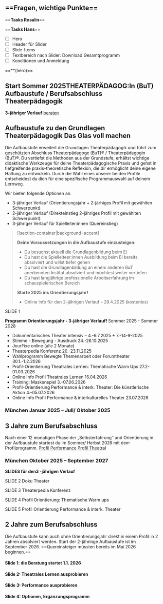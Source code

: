 ==**Fragen, wichtige Punkte**==
- 

==**Tasks Rosalin**==

==**Tasks Hans**==
- [ ] Hero
- [ ] Header für Slider
- [ ] Slide-Items
- [ ] Textbereich nach Slider: Download Gesamtprogramm
- [ ] Konditionen und Anmeldung

==**(hero)==

## Start Sommer 2025**THEATERPÄDAGOG:In (BuT)** Aufbaustufe / Berufsabschluss Theaterpädagogik

**3-jähriger Verlauf**
[beraten](https://crearis-nuxt.pages.dev/ausbildung-theaterpaedagogik/einstiege#cta)


<!-- PUBLISH-FROM-HERE -->

## **Aufbaustufe zu den Grundlagen Theaterpädagogik** Das Glas voll machen

Die Aufbaustufe erweitert die Grundlagen Theaterpädagogik und führt zum geschützten Abschluss Theaterpädagoge (BuT)® / Theaterpädagogin (BuT)®. Du vertiefst die Methoden aus der Grundstufe, erhältst wichtige didaktische Werkzeuge für deine Theaterpädagogische Praxis und gehst in tiefgreifende praxis-theoretische Reflexion, die dir ermöglicht deine eigene Haltung zu entwickeln. Durch die Wahl eines unserer beiden Profile entscheidest du dich für eine spezifische Programmauswahl auf deinem Lernweg.


Wir bieten folgende Optionen an: 

- 3-jähriger Verlauf (Orientierungsjahr + 2-järhiges Profil mit gewählten Schwerpunkt)
- 2-jähriger Verlauf (Direkteinstieg 2-jähriges Profil mit gewählten Schwerpunkt)
- 3-jähriger Verlauf für Spielleiter:innen (Quereinstieg)



> [!section-container|background=accent] 
> 
> **Deine Voraussetzungen in die Aufbaustufe einzusteigen:** 
> - Du besuchst aktuell die Grundlagenbildung beim Ei
> - Du hast die Spielleiteer:innen Ausbildung beim Ei bereits absolviert und willst tiefer gehen
> - Du hast die Grundlagenbildung an einem anderen BuT anerkennten Institut absolviert und möchtest weiter vertiefen
> - Du hast langjährige professionelle Arbeitserfahrung im schauspielerischen Bereich
> 
> **Starte 2025 ins Orientierungsjahr!** 
> - Online Info für den 2-jährigen Verlauf – 29.4.2025 (kostenlos)

SLIDE 1

**Programm Orientierungsjahr - 3-jähriger Verlauf!** Sommer 2025 - Sommer 2028

- Dokumentarisches Theater intensiv – 4.-6.7.2025 + 7.-14-9-2025
- Stimme - Bewegung - Ausdruck 24.-26.10.2025
- JourFixe online (alle 2 Monate)
- Theaterpedia Konferenz 20.-23.11.2025
- Wahlprogramm Bewegte Themenarbeit oder Forumtheater 30.1.-1.2.2026
- Profil-Orientierung Theatrales Lernen: Thematische Warm Ups 27.2-01.03.2026
- Online Info Profil Theatrales Lernen 16.04.2026 
- Training: Maskenspiel 3.-07.06.2026
- Profil-Orientierung Performance & interk. Theater: Die künstlerische Aktion 4.-05.07.2026
- Online Info Profil Performance & interkulturelles Theater 23.07.2026


### **München Januar 2025 – Juli/ Oktober 2025**

## **3 Jahre zum Berufsabschluss**
Nach einer 12 monatigen Phase der „Selbsterfahrung“ und Orientierung in der Aufbaustufe startest du im Sommer/ Herbst 2026 mit dem Profilprogramm. [Profil Performance](#)  [Profil Theatral](#)

### **München Oktober 2025 – September 2027**


**SLIDES für den3 -jährigen Verlauf**

SLIDE 2
Doku Theater

SLIDE 3 
Theaterpedia Konferenz

SLIDE 4
Profil Orientierung: Thematische Warm ups

SLIDE 5
Profil Orientierung Performance & interk. Theater




## **2 Jahre zum Berufsabschluss**
Die Aufbaustufe kann auch ohne Orientierungsjahr direkt in einem Profil in 2 Jahren absolviert werden. Start der 2-jähringe Aufbaustufe ist im September 2026.
==Quereinsteiger müssten bereits im Mai 2026 beginnen.==

#### Slide 1: die Beratung startet 1.1. 2026

#### Slide 2: Theatrales Lernen ausprobieren

#### Slide 3: Performance ausprobieren

#### Slide 4: Optionen, Ergänzungsprogramm

